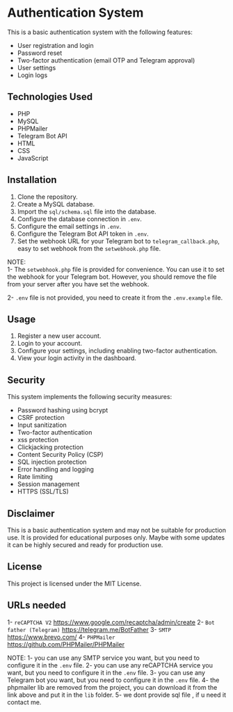 # Authentication System

This is a basic authentication system with the following features:

*   User registration and login
*   Password reset
*   Two-factor authentication (email OTP and Telegram approval)
*   User settings
*   Login logs

## Technologies Used

*   PHP
*   MySQL
*   PHPMailer
*   Telegram Bot API
*   HTML
*   CSS
*   JavaScript

## Installation

1.  Clone the repository.
2.  Create a MySQL database.
3.  Import the `sql/schema.sql` file into the database.
4.  Configure the database connection in `.env`.
5.  Configure the email settings in `.env`.
6.  Configure the Telegram Bot API token in `.env`.
7.  Set the webhook URL for your Telegram bot to `telegram_callback.php`, easy to set webhook from the `setwebhook.php` file.

NOTE: <br>
1- The `setwebhook.php` file is provided for convenience. You can use it to set the webhook for your Telegram bot. However, you should remove the file from your server after you have set the webhook.

2- `.env` file is not provided, you need to create it from the `.env.example` file.

## Usage

1.  Register a new user account.
2.  Login to your account.
3.  Configure your settings, including enabling two-factor authentication.
4.  View your login activity in the dashboard.

## Security

This system implements the following security measures:

*   Password hashing using bcrypt
*   CSRF protection
*   Input sanitization
*   Two-factor authentication
*   xss protection
*   Clickjacking protection
*   Content Security Policy (CSP)
*   SQL injection protection
*   Error handling and logging
*   Rate limiting
*   Session management
*   HTTPS (SSL/TLS)

## Disclaimer

This is a basic authentication system and may not be suitable for production use. It is provided for educational purposes only. Maybe with some updates it can be highly secured and ready for production use.

## License

This project is licensed under the MIT License.

## URLs needed

1- `reCAPTCHA V2` https://www.google.com/recaptcha/admin/create
2- `Bot father (Telegram)` https://telegram.me/BotFather
3- `SMTP` https://www.brevo.com/
4- `PHPMailer` https://github.com/PHPMailer/PHPMailer

NOTE: 
1- you can use any SMTP service you want, but you need to configure it in the `.env` file.
2- you can use any reCAPTCHA service you want, but you need to configure it in the `.env` file.
3- you can use any Telegram bot you want, but you need to configure it in the `.env` file.
4- the phpmailer lib are removed from the project, you can download it from the link above and put it in the `lib` folder.
5- we dont provide sql file , if u need it contact me.
